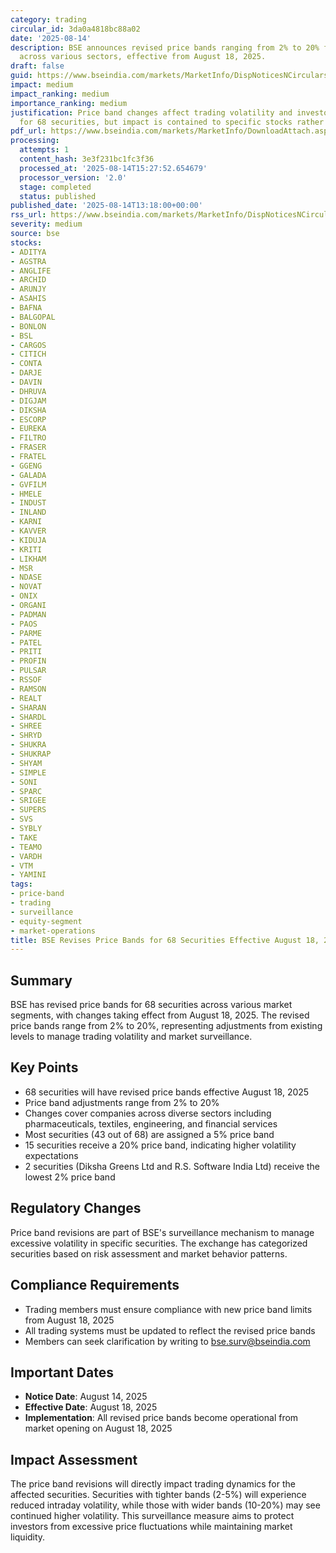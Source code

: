 ```yaml
---
category: trading
circular_id: 3da0a4818bc88a02
date: '2025-08-14'
description: BSE announces revised price bands ranging from 2% to 20% for 68 securities
  across various sectors, effective from August 18, 2025.
draft: false
guid: https://www.bseindia.com/markets/MarketInfo/DispNoticesNCirculars.aspx?Noticeid={4ACFA30B-C37B-4A36-A860-178A336A37A0}&noticeno=20250814-48&dt=08/14/2025&icount=48&totcount=59&flag=0
impact: medium
impact_ranking: medium
importance_ranking: medium
justification: Price band changes affect trading volatility and investor behavior
  for 68 securities, but impact is contained to specific stocks rather than market-wide
pdf_url: https://www.bseindia.com/markets/MarketInfo/DownloadAttach.aspx?id=20250814-48&attachedId=
processing:
  attempts: 1
  content_hash: 3e3f231bc1fc3f36
  processed_at: '2025-08-14T15:27:52.654679'
  processor_version: '2.0'
  stage: completed
  status: published
published_date: '2025-08-14T13:18:00+00:00'
rss_url: https://www.bseindia.com/markets/MarketInfo/DispNoticesNCirculars.aspx?Noticeid={4ACFA30B-C37B-4A36-A860-178A336A37A0}&noticeno=20250814-48&dt=08/14/2025&icount=48&totcount=59&flag=0
severity: medium
source: bse
stocks:
- ADITYA
- AGSTRA
- ANGLIFE
- ARCHID
- ARUNJY
- ASAHIS
- BAFNA
- BALGOPAL
- BONLON
- BSL
- CARGOS
- CITICH
- CONTA
- DARJE
- DAVIN
- DHRUVA
- DIGJAM
- DIKSHA
- ESCORP
- EUREKA
- FILTRO
- FRASER
- FRATEL
- GGENG
- GALADA
- GVFILM
- HMELE
- INDUST
- INLAND
- KARNI
- KAVVER
- KIDUJA
- KRITI
- LIKHAM
- MSR
- NDASE
- NOVAT
- ONIX
- ORGANI
- PADMAN
- PAOS
- PARME
- PATEL
- PRITI
- PROFIN
- PULSAR
- RSSOF
- RAMSON
- REALT
- SHARAN
- SHARDL
- SHREE
- SHRYD
- SHUKRA
- SHUKRAP
- SHYAM
- SIMPLE
- SONI
- SPARC
- SRIGEE
- SUPERS
- SVS
- SYBLY
- TAKE
- TEAMO
- VARDH
- VTM
- YAMINI
tags:
- price-band
- trading
- surveillance
- equity-segment
- market-operations
title: BSE Revises Price Bands for 68 Securities Effective August 18, 2025
---
```


## Summary

BSE has revised price bands for 68 securities across various market segments, with changes taking effect from August 18, 2025. The revised price bands range from 2% to 20%, representing adjustments from existing levels to manage trading volatility and market surveillance.

## Key Points

- 68 securities will have revised price bands effective August 18, 2025
- Price band adjustments range from 2% to 20%
- Changes cover companies across diverse sectors including pharmaceuticals, textiles, engineering, and financial services
- Most securities (43 out of 68) are assigned a 5% price band
- 15 securities receive a 20% price band, indicating higher volatility expectations
- 2 securities (Diksha Greens Ltd and R.S. Software India Ltd) receive the lowest 2% price band

## Regulatory Changes

Price band revisions are part of BSE's surveillance mechanism to manage excessive volatility in specific securities. The exchange has categorized securities based on risk assessment and market behavior patterns.

## Compliance Requirements

- Trading members must ensure compliance with new price band limits from August 18, 2025
- All trading systems must be updated to reflect the revised price bands
- Members can seek clarification by writing to bse.surv@bseindia.com

## Important Dates

- **Notice Date**: August 14, 2025
- **Effective Date**: August 18, 2025
- **Implementation**: All revised price bands become operational from market opening on August 18, 2025

## Impact Assessment

The price band revisions will directly impact trading dynamics for the affected securities. Securities with tighter bands (2-5%) will experience reduced intraday volatility, while those with wider bands (10-20%) may see continued higher volatility. This surveillance measure aims to protect investors from excessive price fluctuations while maintaining market liquidity.